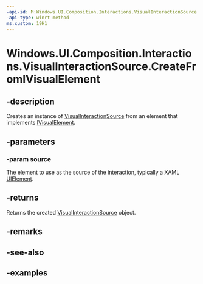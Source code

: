 ```yaml
---
-api-id: M:Windows.UI.Composition.Interactions.VisualInteractionSource.CreateFromIVisualElement(Windows.UI.Composition.IVisualElement)
-api-type: winrt method
ms.custom: 19H1
---
```


<!-- Method syntax.
public VisualInteractionSource VisualInteractionSource.CreateFromIVisualElement(IVisualElement source)
-->

# Windows.UI.Composition.Interactions.VisualInteractionSource.CreateFromIVisualElement

## -description

Creates an instance of [VisualInteractionSource](visualinteractionsource.md) from an element that implements [IVisualElement](../windows.ui.composition/ivisualelement.md).



## -parameters
### -param source

The element to use as the source of the interaction, typically a XAML [UIElement](../windows.ui.xaml/uielement.md).

## -returns

Returns the created [VisualInteractionSource](visualinteractionsource.md) object.

## -remarks

## -see-also

## -examples


